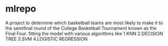# mlrepo
A project to determine which basketball teams are most likely to make it to the semifinal round of the College Basketball Tournament known as the Final Four.
fitting the model with various algorithms like
1.KNN
2.DECISION TREE
3.SVM
4.LOGISTIC REGRESSION

